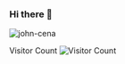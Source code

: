 ### Hi there 👋
![john-cena](https://user-images.githubusercontent.com/104983707/219950418-324907d6-1fdc-458e-b593-2d8495be2d9f.gif)

Visitor Count
![Visitor Count](https://profile-counter.glitch.me/burger4d/count.svg)
